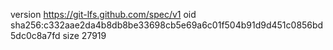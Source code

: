 version https://git-lfs.github.com/spec/v1
oid sha256:c332aae2da4b8db8be33698cb5e69a6c01f504b91d9d451c0856bd5dc0c8a7fd
size 27919
